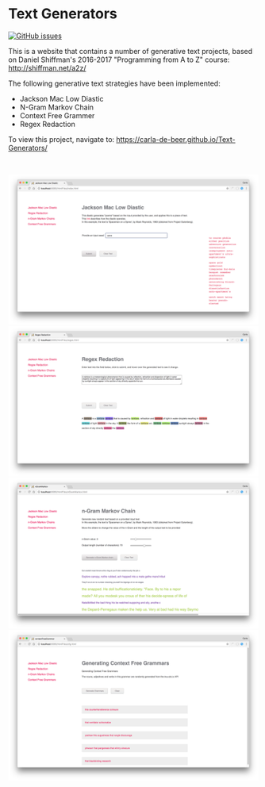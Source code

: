 # Text Generators
[![GitHub issues](https://img.shields.io/github/issues/Carla-de-Beer/Processing.svg?style=flat-square)](https://github.com/Carla-de-Beer/Text-Generators/issues)

This is a website that contains a number of generative text projects, based on Daniel Shiffman's 2016-2017 "Programming from A to Z" course: http://shiffman.net/a2z/

The following generative text strategies have been implemented:
* Jackson Mac Low Diastic
* N-Gram Markov Chain
* Context Free Grammer
* Regex Redaction

To view this project, navigate to: https://carla-de-beer.github.io/Text-Generators/

</br>
<p align="center">
  <img src="images/screenShot-01.png"/>
  <img src="images/screenShot-02.png"/>
  <img src="images/screenShot-03.png"/>
  <img src="images/screenShot-04.png"/>
</p>
